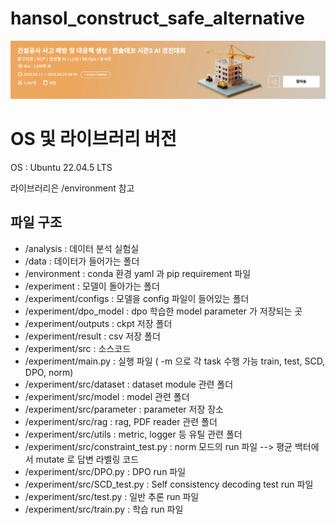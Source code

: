 # hansol_construct_safe_alternative

![alt text](image.png)

# OS 및 라이브러리 버전

OS : Ubuntu 22.04.5 LTS

라이브러리은 /environment 참고

## 파일 구조
- /analysis : 데이터 분석 실험실
- /data : 데이터가 들어가는 폴더
- /environment : conda 환경 yaml 과 pip requirement 파일
- /experiment : 모델이 돌아가는 폴더
- /experiment/configs : 모델을 config 파일이 들어있는 폴더
- /experiment/dpo_model : dpo 학습한 model parameter 가 저장되는 곳
- /experiment/outputs : ckpt 저장 폴더
- /experiment/result : csv 저장 폴더
- /experiment/src : 소스코드
- /experiment/main.py : 실행 파일 ( -m 으로 각 task 수행 가능 train, test, SCD, DPO, norm)
- /experiment/src/dataset : dataset module 관련 폴더
- /experiment/src/model : model 관련 폴더
- /experiment/src/parameter : parameter 저장 장소
- /experiment/src/rag : rag, PDF reader 관련 폴더
- /experiment/src/utils : metric, logger 등 유틸 관련 폴더
- /experiment/src/constraint_test.py : norm 모드의 run 파일 --> 평균 백터에서 mutate 로 답변 라벨링 코드
- /experiment/src/DPO.py : DPO run 파일
- /experiment/src/SCD_test.py : Self consistency decoding test run 파일
- /experiment/src/test.py : 일반 추론 run 파일
- /experiment/src/train.py : 학습 run 파일